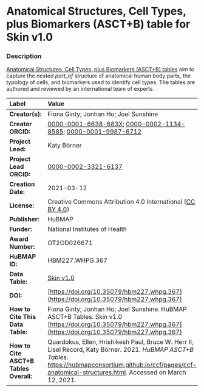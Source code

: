 # Anatomical Structures, Cell Types, plus Biomarkers (ASCT+B) table for Skin v1.0

### Description
[Anatomical Structures, Cell Types, plus Biomarkers (ASCT+B) tables](https://hubmapconsortium.github.io/ccf/pages/ccf-anatomical-structures.html) aim to capture the nested *part_of* structure of anatomical human body parts, the typology of cells, and biomarkers used to identify cell types. The tables are authored and reviewed by an international team of experts.

| Label | Value |
| :------------- |:-------------|
| **Creator(s):** | Fiona Ginty; Jonhan Ho; Joel Sunshine |
| **Creator ORCID:** | [0000-0001-6638-683X](https://orcid.org/0000-0001-6638-683X); [0000-0002-1134-8585](https://orcid.org/0000-0002-1134-8585); [0000-0001-9987-6712](https://orcid.org/0000-0001-9987-6712) |
| **Project Lead:** | Katy B&ouml;rner |
| **Project Lead ORCID:** | [0000-0002-3321-6137](https://orcid.org/0000-0002-3321-6137) |
| **Creation Date:** | 2021-03-12 |
| **License:** | Creative Commons Attribution 4.0 International ([CC BY 4.0](https://creativecommons.org/licenses/by/4.0/)) |
| **Publisher:** | HuBMAP |
| **Funder:** | National Institutes of Health |
| **Award Number:** | OT2OD026671 |
| **HuBMAP ID:** | HBM227.WHPG.367 |
| **Data Table:** | [Skin v1.0](https://hubmapconsortium.github.io/ccf-releases/v1.0/asct-b/ASCT-B_VH_Skin.csv) |
| **DOI:** | [https://doi.org/10.35079/hbm227.whpg.367](https://doi.org/10.35079/hbm227.whpg.367) |
| **How to Cite This Data Table:** | Fiona Ginty; Jonhan Ho; Joel Sunshine. HuBMAP ASCT+B Tables. Skin v1.0 [https://doi.org/10.35079/hbm227.whpg.367](https://doi.org/10.35079/hbm227.whpg.367) |
| **How to Cite ASCT+B Tables Overall:** | Quardokus, Ellen, Hrishikesh Paul, Bruce W. Herr II, Lisel Record, Katy B&ouml;rner. 2021. *HuBMAP ASCT+B Tables*. https://hubmapconsortium.github.io/ccf/pages/ccf-anatomical-structures.html. Accessed on March 12, 2021. |
